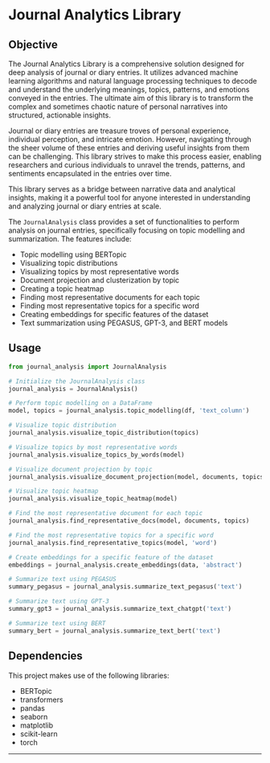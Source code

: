 # Journal Analytics Library

## Objective

The Journal Analytics Library is a comprehensive solution designed for deep analysis of journal or diary entries. It utilizes advanced machine learning algorithms and natural language processing techniques to decode and understand the underlying meanings, topics, patterns, and emotions conveyed in the entries. The ultimate aim of this library is to transform the complex and sometimes chaotic nature of personal narratives into structured, actionable insights. 

Journal or diary entries are treasure troves of personal experience, individual perception, and intricate emotion. However, navigating through the sheer volume of these entries and deriving useful insights from them can be challenging. This library strives to make this process easier, enabling researchers and curious individuals to unravel the trends, patterns, and sentiments encapsulated in the entries over time.

This library serves as a bridge between narrative data and analytical insights, making it a powerful tool for anyone interested in understanding and analyzing journal or diary entries at scale.

The `JournalAnalysis` class provides a set of functionalities to perform analysis on journal entries, specifically focusing on topic modelling and summarization. The features include:

- Topic modelling using BERTopic
- Visualizing topic distributions
- Visualizing topics by most representative words
- Document projection and clusterization by topic
- Creating a topic heatmap
- Finding most representative documents for each topic
- Finding most representative topics for a specific word
- Creating embeddings for specific features of the dataset
- Text summarization using PEGASUS, GPT-3, and BERT models

## Usage

```python
from journal_analysis import JournalAnalysis

# Initialize the JournalAnalysis class
journal_analysis = JournalAnalysis()

# Perform topic modelling on a DataFrame
model, topics = journal_analysis.topic_modelling(df, 'text_column')

# Visualize topic distribution
journal_analysis.visualize_topic_distribution(topics)

# Visualize topics by most representative words
journal_analysis.visualize_topics_by_words(model)

# Visualize document projection by topic
journal_analysis.visualize_document_projection(model, documents, topics)

# Visualize topic heatmap
journal_analysis.visualize_topic_heatmap(model)

# Find the most representative document for each topic
journal_analysis.find_representative_docs(model, documents, topics)

# Find the most representative topics for a specific word
journal_analysis.find_representative_topics(model, 'word')

# Create embeddings for a specific feature of the dataset
embeddings = journal_analysis.create_embeddings(data, 'abstract')

# Summarize text using PEGASUS
summary_pegasus = journal_analysis.summarize_text_pegasus('text')

# Summarize text using GPT-3
summary_gpt3 = journal_analysis.summarize_text_chatgpt('text')

# Summarize text using BERT
summary_bert = journal_analysis.summarize_text_bert('text')
```

## Dependencies

This project makes use of the following libraries:
- BERTopic
- transformers
- pandas
- seaborn
- matplotlib
- scikit-learn
- torch

---
